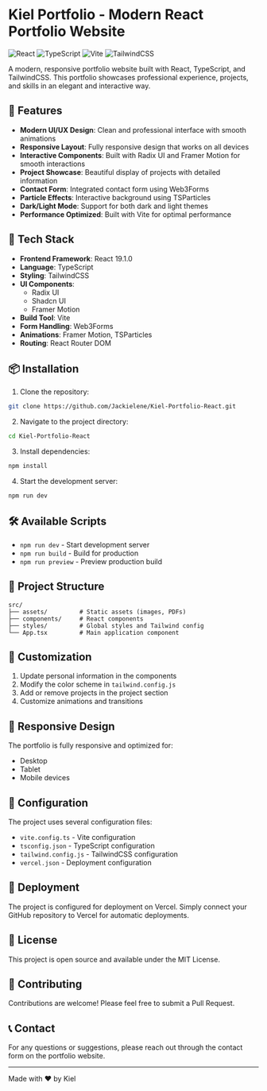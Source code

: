 # Kiel Portfolio - Modern React Portfolio Website

![React](https://img.shields.io/badge/React-19.1.0-blue)
![TypeScript](https://img.shields.io/badge/TypeScript-5.8.3-blue)
![Vite](https://img.shields.io/badge/Vite-6.3.5-purple)
![TailwindCSS](https://img.shields.io/badge/TailwindCSS-4.1.5-38B2AC)

A modern, responsive portfolio website built with React, TypeScript, and TailwindCSS. This portfolio showcases professional experience, projects, and skills in an elegant and interactive way.

## 🌟 Features

- **Modern UI/UX Design**: Clean and professional interface with smooth animations
- **Responsive Layout**: Fully responsive design that works on all devices
- **Interactive Components**: Built with Radix UI and Framer Motion for smooth interactions
- **Project Showcase**: Beautiful display of projects with detailed information
- **Contact Form**: Integrated contact form using Web3Forms
- **Particle Effects**: Interactive background using TSParticles
- **Dark/Light Mode**: Support for both dark and light themes
- **Performance Optimized**: Built with Vite for optimal performance

## 🚀 Tech Stack

- **Frontend Framework**: React 19.1.0
- **Language**: TypeScript
- **Styling**: TailwindCSS
- **UI Components**: 
  - Radix UI
  - Shadcn UI
  - Framer Motion
- **Build Tool**: Vite
- **Form Handling**: Web3Forms
- **Animations**: Framer Motion, TSParticles
- **Routing**: React Router DOM

## 📦 Installation

1. Clone the repository:
```bash
git clone https://github.com/Jackielene/Kiel-Portfolio-React.git
```

2. Navigate to the project directory:
```bash
cd Kiel-Portfolio-React
```

3. Install dependencies:
```bash
npm install
```

4. Start the development server:
```bash
npm run dev
```

## 🛠️ Available Scripts

- `npm run dev` - Start development server
- `npm run build` - Build for production
- `npm run preview` - Preview production build

## 📁 Project Structure

```
src/
├── assets/         # Static assets (images, PDFs)
├── components/     # React components
├── styles/         # Global styles and Tailwind config
└── App.tsx         # Main application component
```

## 🎨 Customization

1. Update personal information in the components
2. Modify the color scheme in `tailwind.config.js`
3. Add or remove projects in the project section
4. Customize animations and transitions

## 📱 Responsive Design

The portfolio is fully responsive and optimized for:
- Desktop
- Tablet
- Mobile devices

## 🔧 Configuration

The project uses several configuration files:
- `vite.config.ts` - Vite configuration
- `tsconfig.json` - TypeScript configuration
- `tailwind.config.js` - TailwindCSS configuration
- `vercel.json` - Deployment configuration

## 🚀 Deployment

The project is configured for deployment on Vercel. Simply connect your GitHub repository to Vercel for automatic deployments.

## 📄 License

This project is open source and available under the MIT License.

## 👥 Contributing

Contributions are welcome! Please feel free to submit a Pull Request.

## 📞 Contact

For any questions or suggestions, please reach out through the contact form on the portfolio website.

---

Made with ❤️ by Kiel
